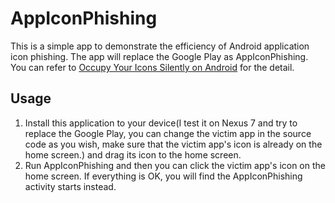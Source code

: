AppIconPhishing
======================

This is a simple app to demonstrate the efficiency of Android application icon phishing. 
The app will replace the Google Play as AppIconPhishing.
You can refer to [Occupy Your Icons Silently on Android](http://www.fireeye.com/blog/uncategorized/2014/04/occupy_your_icons_silently_on_android.html) for the detail.

Usage
-----------------------
1. Install this application to your device(I test it on Nexus 7 and try to replace the Google Play, 
you can change the victim app in the source code as you wish, make sure that the victim app's 
icon is already on the home screen.) and drag its icon to the home screen. 
2. Run AppIconPhishing and then you can click the victim app's icon on the home screen.
If everything is OK, you will find the AppIconPhishing activity starts instead.
